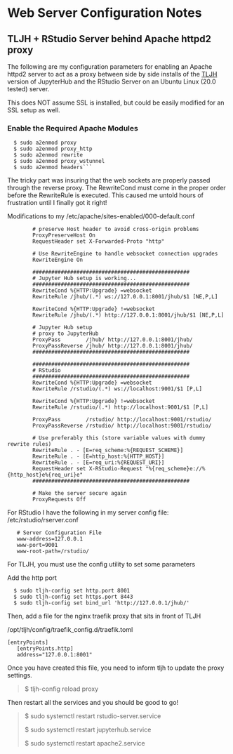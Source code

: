 # Web Server Configuration Notes

## TLJH + RStudio Server behind Apache httpd2 proxy
The following are my configuration parameters for enabling an Apache httpd2 server to act as a proxy between side by side installs of the  [TLJH]([https://link-url-here.org](https://tljh.jupyter.org/en/latest/))  version of JupyterHub and the RStudio Server on an Ubuntu Linux (20.0 tested) server.

This does NOT assume SSL is installed, but could be easily modified for an SSL setup as well.

### Enable the Required Apache Modules

```
  $ sudo a2enmod proxy
  $ sudo a2enmod proxy_http
  $ sudo a2enmod rewrite
  $ sudo a2enmod proxy_wstunnel
  $ sudo a2enmod headers```

````

The tricky part was insuring that the web sockets are properly passed through the reverse proxy. The RewriteCond must come in the proper order before the RewriteRule is executed. This caused me untold hours of frustration until I finally got it right!

Modifications to my /etc/apache/sites-enabled/000-default.conf

```
        # preserve Host header to avoid cross-origin problems
        ProxyPreserveHost On
        RequestHeader set X-Forwarded-Proto "http"

        # Use RewriteEngine to handle websocket connection upgrades
        RewriteEngine On

        ##################################################
        # Jupyter Hub setup is working...
        ##################################################
        RewriteCond %{HTTP:Upgrade} =websocket
        RewriteRule /jhub/(.*) ws://127.0.0.1:8001/jhub/$1 [NE,P,L]

        RewriteCond %{HTTP:Upgrade} !=websocket
        RewriteRule /jhub/(.*) http://127.0.0.1:8001/jhub/$1 [NE,P,L]

        # Jupyter Hub setup
        # proxy to JupyterHub
        ProxyPass        /jhub/ http://127.0.0.1:8001/jhub/
        ProxyPassReverse /jhub/ http://127.0.0.1:8001/jhub/
        ##################################################

        ##################################################
        # RStudio
        ##################################################
        RewriteCond %{HTTP:Upgrade} =websocket
        RewriteRule /rstudio/(.*) ws://localhost:9001/$1 [P,L]

        RewriteCond %{HTTP:Upgrade} !=websocket
        RewriteRule /rstudio/(.*) http://localhost:9001/$1 [P,L]

        ProxyPass        /rstudio/ http://localhost:9001/rstudio/
        ProxyPassReverse /rstudio/ http://localhost:9001/rstudio/

        # Use preferably this (store variable values with dummy rewrite rules)
        RewriteRule . - [E=req_scheme:%{REQUEST_SCHEME}]
        RewriteRule . - [E=http_host:%{HTTP_HOST}]
        RewriteRule . - [E=req_uri:%{REQUEST_URI}]
        RequestHeader set X-RStudio-Request "%{req_scheme}e://%{http_host}e%{req_uri}e"
        ##################################################

        # Make the server secure again
        ProxyRequests Off

```        

For RStudio I have the following in my server config file:
/etc/rstudio/rserver.conf

```
   # Server Configuration File
   www-address=127.0.0.1
   www-port=9001
   www-root-path=/rstudio/

````

For TLJH, you must use the config utility to set some parameters

Add the http port

```
  $ sudo tljh-config set http.port 8001
  $ sudo tljh-config set https.port 8443
  $ sudo tljh-config set bind_url 'http://127.0.0.1/jhub/'

````

Then, add a file for the nginx traefik proxy that sits in front of TLJH

/opt/tljh/config/traefik_config.d/traefik.toml

```
[entryPoints]   
   [entryPoints.http]
   address="127.0.0.1:8001"

````

Once you have created this file, you need to inform tljh to update the proxy settings.

> $ tljh-config reload proxy

Then restart all the services and you should be good to go!

> <p> $ sudo systemctl restart rstudio-server.service </p>
> <p> $ sudo systemctl restart jupyterhub.service </p>
> <p> $ sudo systemctl restart apache2.service </p>







